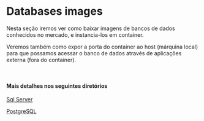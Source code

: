 # Databases images 

Nesta seção iremos ver como baixar imagens de bancos de dados conhecidos no mercado, e instancia-los em container. 

Veremos também como expor a porta do container ao host (márquina local) para que possamos acessar o banco de dados através de aplicações externa (fora do container).

<br>


#### Mais detalhes nos seguintes diretórios

[Sql Server](https://github.com/vitormoschetta/Help-Docker/tree/main/Databases/Sqlserver)

[PostgreSQL](https://github.com/vitormoschetta/Help-Docker/tree/main/Databases/Postgres)




